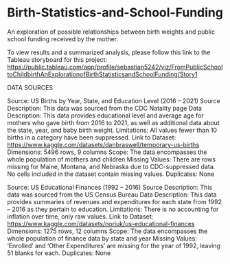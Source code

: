 # Birth-Statistics-and-School-Funding
An exploration of possible relationships between birth weights and public school funding received by the mother.

To view results and a summarized analysis, please follow this link to the Tableau storyboard for this project:
https://public.tableau.com/app/profile/sebastian5242/viz/FromPublicSchooltoChildbirthAnExplorationofBirthStatisticsandSchoolFunding/Story1

DATA SOURCES

Source: US Births by Year, State, and Education Level (2016 – 2021)
Source Description: This data was sourced from the CDC Natality page
Data Description: This data provides educational level and average age for mothers who gave birth from 2016 to 2021, as well as additional data about the state, year, and baby birth weight.
Limitations: All values fewer than 10 births in a category have been suppressed.
Link to Dataset: https://www.kaggle.com/datasets/danbraswell/temporary-us-births
Dimensions: 5496 rows, 9 columns
Scope: The data encompasses the whole population of mothers and children
Missing Values: There are rows missing for Maine, Montana, and Nebraska due to CDC-suppressed data. No cells included in the dataset contain missing values.
Duplicates: None


Source: US Educational Finances (1992 – 2016)
Source Description: This data was sourced from the US Census Bureau
Data Description: This data provides summaries of revenues and expenditures for each state from 1992 – 2016 as they pertain to education.
Limitations: There is no accounting for inflation over time, only raw values.
Link to Dataset: https://www.kaggle.com/datasets/noriuk/us-educational-finances
Dimensions: 1275 rows, 12 columns
Scope: The data encompasses the whole population of finance data by state and year
Missing Values: ‘Enrolled’ and ‘Other Expenditures’ are missing for the year of 1992, leaving 51 blanks for each.
Duplicates: None
